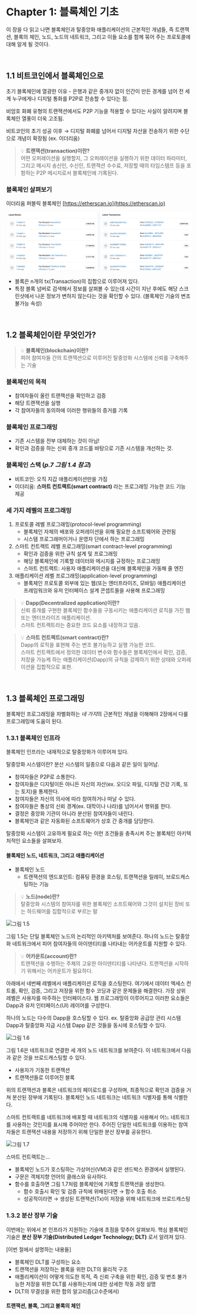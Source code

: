 # Chapter 1: 블록체인 기초

이 장을 다 읽고 나면 블록체인과 탈중앙화 애플리케이션의 근본적인 개념들, 즉 트랜잭션, 블록의 체인, 노드, 노드의 네트워크, 그리고 이들 요소를 함께 묶어 주는 프로토콜에 대해 알게 될 것이다.

<br>

## 1.1 비트코인에서 블록체인으로

초기 블록체인에 열광한 이유 - 은행과 같은 중개자 없이 인간이 만든 경계를 넘어 전 세계 누구에게나 디지털 통화를 P2P로 전송할 수 있다는 점.

비암호 화폐 유형의 트랜잭션에서도 P2P 기능을 적용할 수 있다는 사실이 알려지며 블록체인 열풍이 더욱 고조됨.

비트코인의 초기 성공 이후 → 디지털 화폐를 넘어서 디지털 자산을 전송하기 위한 수단으로 개념이 확장됨 (ex. 이더리움)

> 💡 **트랜잭션(transaction)이란?**<br>
> 어떤 오퍼레이션을 실행할지, 그 오퍼레이션을 실행하기 위한 데이터 파라미터, 그리고 메시지 송신인, 수신인, 트랜잭션 수수료, 저장할 때의 타임스탬프 등을 포함하는 P2P 메시지로서 블록체인에 기록된다.

### 블록체인 살펴보기

이더리움 퍼블릭 블록체인 [https://etherscan.io](https://etherscan.io)

![etherscan](Images/etherscan_screenshot.png)

- 블록은 n개의 tx(Transaction)의 집합으로 이루어져 있다.
- 특정 블록 넘버로 검색해서 정보를 살펴볼 수 있는데 시간이 지난 후에도 해당 스크린샷에서 나온 정보가 변하지 않는다는 것을 확인할 수 있다. (블록체인 기술의 변조 불가능 속성)

<br>

## 1.2 블록체인이란 무엇인가?

> 💡 **블록체인(blockchain)이란?**<br>
> 피어 참여자들 간의 트랜잭션으로 이루어진 탈중앙화 시스템에 신뢰를 구축해주는 기술

### 블록체인의 목적
  - 참여자들이 올린 트랜잭션을 확인하고 검증
  - 해당 트랜잭션을 실행
  - 각 참여자들의 동의하에 이러한 행위들의 증거를 기록
    
### 블록체인 프로그래밍
  - 기존 시스템을 전부 대체하는 것이 아님!
  - 확인과 검증을 하는 신뢰 중개 코드를 바탕으로 기존 시스템을 개선하는 것.
    
### 블록체인 스택 (*p.7 그림 1.4 참고*)
  - 비트코인: 오직 지갑 애플리케이션만을 가짐
  - 이더리움: **스마트 컨트랙트(smart contract)** 라는 프로그래밍 가능한 코드 기능 제공

### 세 가지 레벨의 프로그래밍
  1. 프로토콜 레벨 프로그래밍(protocol-level programming)
     - 블록체인 자체의 배포와 오퍼레이션을 위해 필요한 소프트웨어와 관련됨
     - 시스템 프로그래머이거나 운영자 단에서 하는 프로그래밍
  2. 스마트 컨트랙트 레벨 프로그래밍(smart contract-level programming)
     - 확인과 검증을 위한 규칙 설계 및 프로그래밍
     - 해당 블록체인에 기록할 데이터와 메시지를 규정하는 프로그래밍
     - 스마트 컨트랙트: 사용자 애플리케이션을 대신해 블록체인을 가동해 줄 엔진
  3. 애플리케이션 레벨 프로그래밍(application-level programming)
     - 블록체인 프로토콜 외부에 있는 웹(또는 엔터프라이즈, 모바일) 애플리케이션 프레임워크와 유저 인터페이스 설계 콘셉트들을 사용해 프로그래밍

> 💡 **Dapp(Decentralized application)이란?**<br>
> 신뢰 중개를 구현한 블록체인 함수들을 구동시키는 애플리케이션 로직을 가진 웹 또는 엔터프라이즈 애플리케이션.<br>
> 스마트 컨트랙트라는 중요한 코드 요소를 내장하고 있음.

> 💡 **스마트 컨트랙트(smart contract)란?**<br>
> Dapp의 로직을 표현해 주는 변조 불가능하고 실행 가능한 코드.<br>
> 스마트 컨트랙트에서 정의한 데이터 변수와 함수들은 블록체인에서 확인, 검증, 저장을 가능케 하는 애플리케이션(Dapp)의 규칙을 강제하기 위한 상태와 오퍼레이션을 집합적으로 표현.

<br>

## 1.3 블록체인 프로그래밍

블록체인 프로그래밍을 차별화하는 *네 가지*의 근본적인 개념을 이해해야 2장에서 다룰 프로그래밍에 도움이 된다.

### 1.3.1 블록체인 인프라

블록체인 인프라는 내재적으로 탈중앙화가 이루어져 있다.

탈중앙화 시스템이란? 분산 시스템의 일종으로 다음과 같은 일이 일어남.
- 참여자들은 P2P로 소통한다.
- 참여자들은 디지털이든 아니든 자신의 자산(ex. 오디오 파일, 디지털 건강 기록, 또는 토지)을 통제한다.
- 참여자들은 자신의 의사에 따라 참여하거나 떠날 수 있다.
- 참여자들은 통상의 신뢰 경계(ex. 대학이나 나라)를 넘어서서 행위를 한다.
- 결정은 중앙화 기관이 아니라 분산된 참여자들이 내린다.
- 블록체인과 같은 자동화된 소프트웨어가 상호 간 중개를 담당한다.

탈중앙화 시스템이 고유하게 필요로 하는 이런 조건들을 충족시켜 주는 블록체인 아키텍처적인 요소들을 살펴보자.

#### 블록체인 노드, 네트워크, 그리고 애플리케이션

- 블록체인 노드
  - 트랜잭션의 엔드포인트: 컴퓨팅 환경을 호스팅, 트랜잭션을 릴레이, 브로드캐스팅하는 기능
> 💡 **노드(node)란?**<br>
> 탈중앙화 시스템의 참여자를 위한 블록체인 소프트웨어와 그것이 설치된 장비 또는 하드웨어를 집합적으로 부르는 말

![그림 1.5](https://github.com/TwoPair/Blockchain_Study/assets/39588815/f276b2e4-a151-4b64-a2db-03ac140afe3a)

그림 1.5는 단일 블록체인 노드의 논리적인 아키텍처를 보여준다. 하나의 노드는 탈중앙화 네트워크에서 피어 참여자들의 아이덴티티를 나타내는 어카운트를 지원할 수 있다.

> 💡 **어카운트(account)란?**<br>
> 트랜잭션을 수행하는 주체의 고유한 아이덴티티를 나타낸다. 트랜잭션을 시작하기 위해서는 어카운트가 필요하다.

아래에서 네번째 레벨에서 애플리케이션 로직을 호스팅한다. 여기에서 데이터 엑세스 컨트롤, 확인, 검증, 그리고 저장을 위한 함수 코딩과 같은 문제들을 해결한다.
가장 상위 레벨은 사용자를 마주하는 인터페이스다. 웹 프로그래밍이 이루어지고 이러한 요소들은 Dapp과 유저 인터페이스(UI) 레이어를 구성한다.

하나의 노드는 다수의 Dapp을 호스팅할 수 있다.
ex. 탈중앙화 공급망 관리 시스템 Dapp과 탈중앙화 지급 시스템 Dapp 같은 것들을 동시에 호스팅할 수 있다.

![그림 1.6](https://github.com/TwoPair/Blockchain_Study/assets/39588815/747f2b30-8ce8-4292-8984-ebf728d8288e)

그림 1.6은 네트워크로 연결한 세 개의 노드 네트워크를 보여준다. 이 네트워크에서 다음과 같은 것을 브로드캐스팅할 수 있다.
- 사용자가 기동한 트랜잭션
- 트랜잭션들로 이루어진 블록

위의 트랜잭션과 블록은 네트워크의 페이로드를 구성하며, 최종적으로 확인과 검증을 거쳐 분산된 장부에 기록된다. 블록체인 노드 네트워크는 네트워크 식별자를 통해 식별한다.

스마트 컨트랙트를 네트워크에 배포할 때 네트워크의 식별자를 사용해서 어느 네트워크를 사용하는 것인지를 표시해 주어야만 한다. 주어진 단일한 네트워크를 이용하는 참여자들은 트랜잭션 내용을 저장하기 위해 단일한 분산 장부를 공유한다.

![그림 1.7](https://github.com/TwoPair/Blockchain_Study/assets/39588815/0a17d16e-6048-4d00-b0c4-02a9b70c5d99)

스마트 컨트랙트는...
- 블록체인 노드가 호스팅하는 가상머신(VM)과 같은 샌드박스 환경에서 실행된다.
- 구문은 객체지향 언어의 클래스와 유사하다.
- 함수를 호출하면 그림 1.7처럼 블록체인에 기록할 트랜잭션을 생성한다.
  - 함수 호출시 확인 및 검증 규칙에 위배된다면 → 함수 호출 취소
  - 성공적이라면 → 생성된 트랜잭션(Tx)이 저장을 위해 네트워크에 브로드캐스팅
 

### 1.3.2 분산 장부 기술

이번에는 위에서 본 인프라가 지원하는 기술에 초점을 맞추어 살펴보자. 핵심 블록체인 기술은 **분산 장부 기술(Distributed Ledger Technology; DLT)** 로서 알려져 있다.

[이번 절에서 설명하는 내용들]
- 블록체인 DLT를 구성하는 요소
- 트랜잭션을 저장하는 블록을 위한 DLT의 물리적 구조
- 애플리케이션이 어떻게 의도한 목적, 즉 신뢰 구축을 위한 확인, 검증 및 변조 불가능한 저장을 위한 DLT를 사용하는지에 대한 상세한 작동 과정 설명
- DLT의 무결성을 위한 합의 알고리즘(고수준에서)

#### 트랜잭션, 블록, 그리고 블록의 체인



